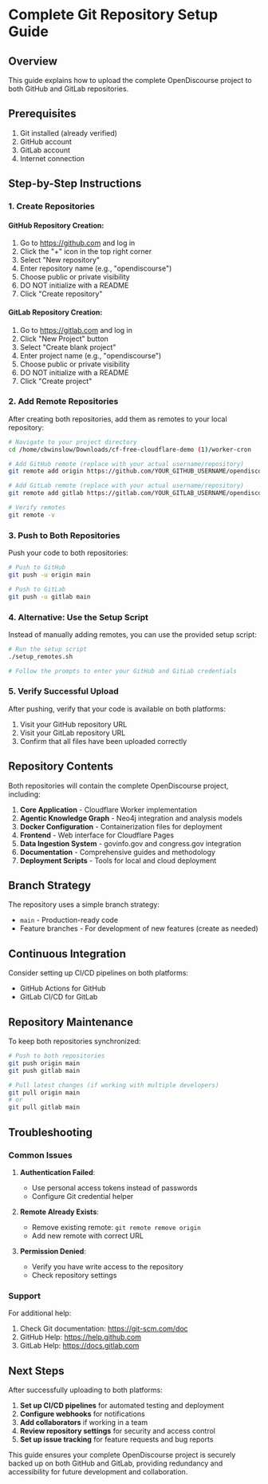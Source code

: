 # Complete Git Repository Setup Guide

## Overview
This guide explains how to upload the complete OpenDiscourse project to both GitHub and GitLab repositories.

## Prerequisites
1. Git installed (already verified)
2. GitHub account
3. GitLab account
4. Internet connection

## Step-by-Step Instructions

### 1. Create Repositories

#### GitHub Repository Creation:
1. Go to https://github.com and log in
2. Click the "+" icon in the top right corner
3. Select "New repository"
4. Enter repository name (e.g., "opendiscourse")
5. Choose public or private visibility
6. DO NOT initialize with a README
7. Click "Create repository"

#### GitLab Repository Creation:
1. Go to https://gitlab.com and log in
2. Click "New Project" button
3. Select "Create blank project"
4. Enter project name (e.g., "opendiscourse")
5. Choose public or private visibility
6. DO NOT initialize with a README
7. Click "Create project"

### 2. Add Remote Repositories

After creating both repositories, add them as remotes to your local repository:

```bash
# Navigate to your project directory
cd /home/cbwinslow/Downloads/cf-free-cloudflare-demo (1)/worker-cron

# Add GitHub remote (replace with your actual username/repository)
git remote add origin https://github.com/YOUR_GITHUB_USERNAME/opendiscourse.git

# Add GitLab remote (replace with your actual username/repository)
git remote add gitlab https://gitlab.com/YOUR_GITLAB_USERNAME/opendiscourse.git

# Verify remotes
git remote -v
```

### 3. Push to Both Repositories

Push your code to both repositories:

```bash
# Push to GitHub
git push -u origin main

# Push to GitLab
git push -u gitlab main
```

### 4. Alternative: Use the Setup Script

Instead of manually adding remotes, you can use the provided setup script:

```bash
# Run the setup script
./setup_remotes.sh

# Follow the prompts to enter your GitHub and GitLab credentials
```

### 5. Verify Successful Upload

After pushing, verify that your code is available on both platforms:

1. Visit your GitHub repository URL
2. Visit your GitLab repository URL
3. Confirm that all files have been uploaded correctly

## Repository Contents

Both repositories will contain the complete OpenDiscourse project, including:

1. **Core Application** - Cloudflare Worker implementation
2. **Agentic Knowledge Graph** - Neo4j integration and analysis models
3. **Docker Configuration** - Containerization files for deployment
4. **Frontend** - Web interface for Cloudflare Pages
5. **Data Ingestion System** - govinfo.gov and congress.gov integration
6. **Documentation** - Comprehensive guides and methodology
7. **Deployment Scripts** - Tools for local and cloud deployment

## Branch Strategy

The repository uses a simple branch strategy:
- `main` - Production-ready code
- Feature branches - For development of new features (create as needed)

## Continuous Integration

Consider setting up CI/CD pipelines on both platforms:
- GitHub Actions for GitHub
- GitLab CI/CD for GitLab

## Repository Maintenance

To keep both repositories synchronized:

```bash
# Push to both repositories
git push origin main
git push gitlab main

# Pull latest changes (if working with multiple developers)
git pull origin main
# or
git pull gitlab main
```

## Troubleshooting

### Common Issues

1. **Authentication Failed**: 
   - Use personal access tokens instead of passwords
   - Configure Git credential helper

2. **Remote Already Exists**:
   - Remove existing remote: `git remote remove origin`
   - Add new remote with correct URL

3. **Permission Denied**:
   - Verify you have write access to the repository
   - Check repository settings

### Support

For additional help:
1. Check Git documentation: https://git-scm.com/doc
2. GitHub Help: https://help.github.com
3. GitLab Help: https://docs.gitlab.com

## Next Steps

After successfully uploading to both platforms:

1. **Set up CI/CD pipelines** for automated testing and deployment
2. **Configure webhooks** for notifications
3. **Add collaborators** if working in a team
4. **Review repository settings** for security and access control
5. **Set up issue tracking** for feature requests and bug reports

This guide ensures your complete OpenDiscourse project is securely backed up on both GitHub and GitLab, providing redundancy and accessibility for future development and collaboration.